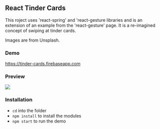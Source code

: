## React Tinder Cards

This roject uses 'react-spring' and 'react-gesture libraries and is an extension of an example from the 'react-gesture' page. It is a re-imagined concept of swiping at tinder cards.

Images are from Unsplash.

### Demo

https://tinder-cards.firebaseapp.com

### Preview

![](tinder.gif)

### Installation

- `cd` into the folder
- `npm install` to install the modules
- `npm start` to run the demo
